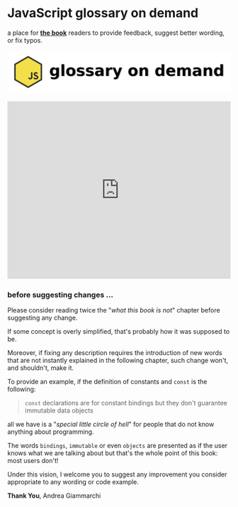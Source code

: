 # JavaScript glossary on demand
a place for **[the book](https://leanpub.com/jsglossary)** readers to provide feedback, suggest better wording, or fix typos.

![book logo](img/js-glossary-on-demand.png)

<iframe width="100%" height="400" src="https://leanpub.com/jsglossary/embed" frameborder="0" allowtransparency="true"></iframe>

### before suggesting changes ...

Please consider reading twice the "_what this book is not_" chapter before suggesting any change.

If some concept is overly simplified, that's probably how it was supposed to be.

Moreover, if fixing any description requires the introduction of new words that are not instantly explained in the following chapter, such change won't, and shouldn't, make it.

To provide an example, if the definition of constants and `const` is the following:

> `const` declarations are for constant bindings but they don't guarantee immutable data objects

all we have is a "_special little circle of hell_" for people that do not know anything about programming.

The words `bindings`, `immutable` or even `objects` are presented as if the user knows what we are talking about but that's the whole point of this book: most users don't!

Under this vision, I welcome you to suggest any improvement you consider appropriate to any wording or code example.

**Thank You**,
  Andrea Giammarchi